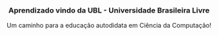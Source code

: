 <p align="center">
<h3 align="center">Aprendizado vindo da UBL - Universidade Brasileira Livre</h3>
<p align="center">
  Um caminho para a educação autodidata em Ciência da Computação!
</p>
